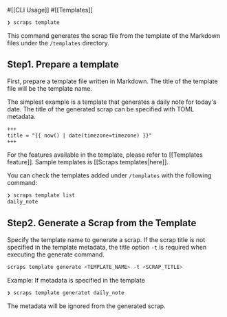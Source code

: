#[[CLI Usage]] #[[Templates]]

```bash
❯ scraps template
```

This command generates the scrap file from the template of the Markdown files under the `/templates` directory.

## Step1. Prepare a template

First, prepare a template file written in Markdown. The title of the template file will be the template name.

The simplest example is a template that generates a daily note for today's date. The title of the generated scrap can be specified with TOML metadata.
```markdown
+++
title = "{{ now() | date(timezone=timezone) }}"
+++
```

 For the features available in the template, please refer to [[Templates feature]]. Sample templates is [[Scraps templates|here]]. 
 
You can check the templates added under `/templates` with the following command:
```bash
❯ scraps template list
daily_note
```

## Step2. Generate a Scrap from the Template
Specify the template name to generate a scrap. If the scrap title is not specified in the template metadata, the title option `-t` is required when executing the generate command.

```bash
scraps template generate <TEMPLATE_NAME> -t <SCRAP_TITLE>
```

Example:
If metadata is specified in the template
```bash
❯ scraps template generatet daily_note 
```

The metadata will be ignored from the generated scrap.